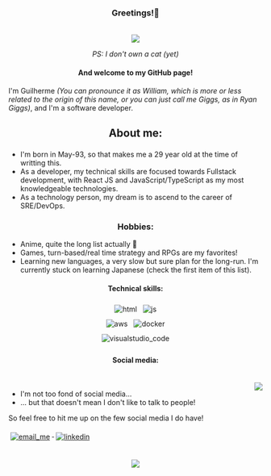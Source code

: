 ### <p align="center">Greetings!:whale:</p>
<br/>
<div align="center">
	<img src="https://i.pinimg.com/originals/2e/e8/8b/2ee88bf78e4f76001f59bad5e91a6a03.gif" />
	<p style="font-size:14px; font-style:italic">PS: I don't own a cat (yet)</p>
</div>

#### <p align="center">And welcome to my GitHub page!</p>

I'm Guilherme _(You can pronounce it as William, which is more or less related to the origin of this name, or you can just call me Giggs, as in Ryan Giggs)_, and I'm a software developer.

## <p align="center">About me:</p>

- I'm born in May-93, so that makes me a 29 year old at the time of writting this.
- As a developer, my technical skills are focused towards Fullstack development, with React JS and JavaScript/TypeScript as my most knowledgeable technologies.
- As a technology person, my dream is to ascend to the career of SRE/DevOps.

 
### <p align="center">Hobbies:</p>

- Anime, quite the long list actually :eyes:
- Games, turn-based/real time strategy and RPGs are my favorites!
- Learning new languages, a very slow but sure plan for the long-run. I'm currently stuck on learning Japanese (check the first item of this list).

#### <p align="center">Technical skills:</p>

<p align="center">

<!-- For more icons please follow  https://github.com/MikeCodesDotNET/ColoredBadges -->
<img src="svg/dev/languages/html.svg" alt="html" style="vertical-align:top; margin:6px 4px">
<img src="svg/dev/languages/js.svg" alt="js" style="vertical-align:top; margin:6px 4px">
<br/>
<img src="svg/dev/services/aws.svg" alt="aws" style="vertical-align:top; margin:6px 4px">
<img src="svg/dev/tools/docker.svg" alt="docker" style="vertical-align:top; margin:6px 4px">
<br/>
<img src="svg/dev/tools/visualstudio_code.svg" alt="visualstudio_code" style="vertical-align:top; margin:6px 4px">

#### <p align="center">Social media:</p>
<br/>
	<img align="right" src="https://gifimage.net/wp-content/uploads/2018/04/peeking-around-corner-gif-2.gif" />

- I'm not too fond of social media...
- ... but that doesn't mean I don't like to talk to people!

So feel free to hit me up on the few social media I do have!

<a href="mailto:smo.guilherme93@gmail.com">
	<img src="svg/social/email_me.svg" alt="email_me" style="vertical-align:top; margin:6px 4px">
</a> 
<a href="https://www.linkedin.com/in/guilherme-oliveira-5b292ba3/">
	<img src="svg/social/linkedin.svg" alt="linkedin" style="vertical-align:top; margin:6px 4px">
</a>  
<br/>
<br/>
<p align="center" >  
	<a href="https://github.com/anuraghazra/github-readme-stats"> 
			<img  src="https://github-readme-stats.vercel.app/api?username=smol-guilherme&&show_icons=true&theme=radical"/>
	</a>
</p>

<!--
**smol-guilherme/smol-guilherme** is a ✨ _special_ ✨ repository because its `README.md` (this file) appears on your GitHub profile.

Here are some ideas to get you started:

- 🔭 I’m currently working on ...
- 🌱 I’m currently learning ...
- 👯 I’m looking to collaborate on ...
- 🤔 I’m looking for help with ...
- 💬 Ask me about ...
- 📫 How to reach me: ...
- 😄 Pronouns: ...
- ⚡ Fun fact: ...
-->
